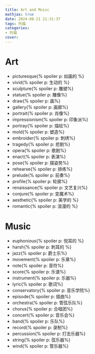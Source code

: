 ```yaml
---
title: Art and Muisc
mathjax: true
date: 2024-08-21 21:31:37
tags: 托福
categories:
- 托福
cover:
---
```


# Art
- picturesque{% spoiler p: 如画的 %}
- vivid{% spoiler p: 生动的 %}
- sculpture{% spoiler p: 雕塑%}
- statue{% spoiler p: 雕像%}
- draw{% spoiler p: 画%}
- gallery{% spoiler p: 画廊%}
- portrait{% spoiler p: 肖像%}
- impressionism{% spoiler p: 印象派%}
- portray{% spoiler p: 描绘%}
- mold{% spoiler p: 塑造%}
- embroider{% spoiler p: 刺绣%}
- tragedy{% spoiler p: 悲剧%}
- opera{% spoiler p: 歌剧%}
- enact{% spoiler p: 表演%}
- pose{% spoiler p: 摆姿势%}
- rehearse{% spoiler p: 排练%}
- prelude{% spoiler p: 前奏%}
- profile{% spoiler p: 轮廓%}
- renaissance{% spoiler p: 文艺复兴%}
- conjure{% spoiler p: 变魔术%}
- aesthetic{% spoiler p: 美学的 %}
- romantic{% spoiler p: 浪漫的 %}

# Music
- euphonious{% spoiler p: 悦耳的 %}
- harsh{% spoiler p: 刺耳的 %}
- jazz{% spoiler p: 爵士乐%}
- movement{% spoiler p: 乐章%}
- note{% spoiler p: 音符%}
- score{% spoiler p: 乐谱%}
- instrument{% spoiler p: 乐器%}
- lyric{% spoiler p: 歌词%}
- conservatory{% spoiler p: 音乐学院%}
- episode{% spoiler p: 插曲%}
- orchestra{% spoiler p: 管弦乐队%}
- chorus{% spoiler p: 合唱团%}
- concert{% spoiler p: 音乐会%}
- band{% spoiler p: 乐队%}
- record{% spoiler p: 录制%}
- percussion{% spoiler p: 打击乐器%}
- string{% spoiler p: 弦乐器%}
- wind{% spoiler p: 管乐器%}
